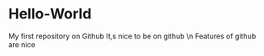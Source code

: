 # Hello-World
My first repository on Github
It,s nice to be on github \n
Features of github are nice
